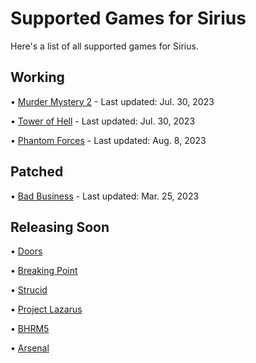 # Supported Games for Sirius

Here's a list of all supported games for Sirius.

## Working

• [Murder Mystery 2](https://www.roblox.com/games/142823291) - Last updated: Jul. 30, 2023
 
• [Tower of Hell](https://www.roblox.com/games/1962086868) - Last updated: Jul. 30, 2023

• [Phantom Forces](https://www.roblox.com/games/292439477) - Last updated: Aug. 8, 2023

## Patched

• [Bad Business](https://www.roblox.com/games/3233893879) - Last updated: Mar. 25, 2023

## Releasing Soon

• [Doors](https://www.roblox.com/games/6516141723)


• [Breaking Point](https://www.roblox.com/games/648362523/Breaking-Point)

• [Strucid](https://www.roblox.com/games/2377868063/Strucid)

• [Project Lazarus](https://www.roblox.com/games/443406476/Project-Lazarus-ZOMBIES)

• [BHRM5](https://www.roblox.com/games/2916899287/Blackhawk-Rescue-Mission-5)

• [Arsenal](https://www.roblox.com/games/286090429)
